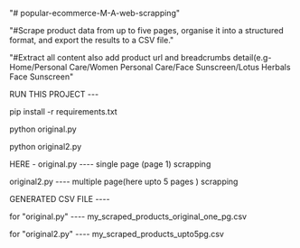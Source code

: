 "# popular-ecommerce-M-A-web-scrapping" 

"#Scrape product data from up to five pages, organise it into a structured format, and export the results to a CSV file."

"#Extract all content also add product url and breadcrumbs detail(e.g- Home/Personal Care/Women Personal Care/Face Sunscreen/Lotus Herbals Face Sunscreen"

RUN THIS PROJECT ---

pip install -r requirements.txt

python original.py

python original2.py

HERE - original.py ---- single page (page 1) scrapping

original2.py ---- multiple page(here upto 5 pages ) scrapping

GENERATED CSV FILE ----

for "original.py" ---- my_scraped_products_original_one_pg.csv

for "original2.py" ---- my_scraped_products_upto5pg.csv

